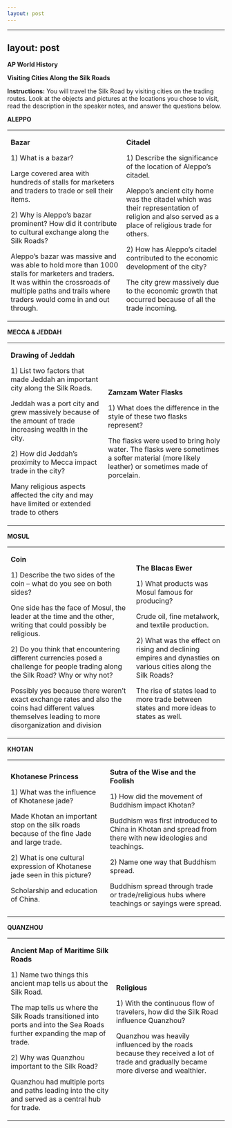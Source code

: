 ```yaml
---
layout: post
---
```

---
layout: post
---
**AP World History**

**Visiting Cities Along the Silk Roads**

**Instructions:** You will travel the Silk Road by visiting cities on the trading routes. Look at the objects and pictures at the locations you chose to visit, read the description in the speaker notes, and answer the questions below.

**ALEPPO**

<table>
<tbody>
<tr class="odd">
<td><p><strong>Bazar</strong></p>
<p>1) What is a bazar?</p>
<p>Large covered area with hundreds of stalls for marketers and traders to trade or sell their items.</p>
<p>2) Why is Aleppo’s bazar prominent? How did it contribute to cultural exchange along the Silk Roads?</p>
<p>Aleppo’s bazar was massive and was able to hold more than 1000 stalls for marketers and traders<strong>.</strong> It was within the crossroads of multiple paths and trails where traders would come in and out through.</p></td>
<td><p><strong>Citadel</strong></p>
<p>1) Describe the significance of the location of Aleppo’s citadel.</p>
<p>Aleppo’s ancient city home was the citadel which was their representation of religion and also served as a place of religious trade for others.</p>
<p>2) How has Aleppo’s citadel contributed to the economic development of the city?</p>
<p>The city grew massively due to the economic growth that occurred because of all the trade incoming.</p></td>
</tr>
</tbody>
</table>

**MECCA & JEDDAH**

<table>
<tbody>
<tr class="odd">
<td><p><strong>Drawing of Jeddah</strong></p>
<p>1) List two factors that made Jeddah an important city along the Silk Roads.</p>
<p>Jeddah was a port city and grew massively because of the amount of trade increasing wealth in the city.</p>
<p>2) How did Jeddah’s proximity to Mecca impact trade in the city?</p>
<p>Many religious aspects affected the city and may have limited or extended trade to others</p></td>
<td><p><strong>Zamzam Water Flasks</strong></p>
<p>1) What does the difference in the style of these two flasks represent?</p>
<p>The flasks were used to bring holy water. The flasks were sometimes a softer material (more likely leather) or sometimes made of porcelain.</p></td>
</tr>
</tbody>
</table>

**MOSUL**

<table>
<tbody>
<tr class="odd">
<td><p><strong>Coin</strong></p>
<p>1) Describe the two sides of the coin – what do you see on both sides?</p>
<p>One side has the face of Mosul, the leader at the time and the other, writing that could possibly be religious.</p>
<p>2) Do you think that encountering different currencies posed a challenge for people trading along the Silk Road? Why or why not?</p>
<p>Possibly yes because there weren’t exact exchange rates and also the coins had different values themselves leading to more disorganization and division</p></td>
<td><p><strong>The Blacas Ewer</strong></p>
<p>1) What products was Mosul famous for producing?</p>
<p>Crude oil, fine metalwork, and textile production.</p>
<p>2) What was the effect on rising and declining empires and dynasties on various cities along the Silk Roads?</p>
<p>The rise of states lead to more trade between states and more ideas to states as well.</p></td>
</tr>
</tbody>
</table>

**KHOTAN**

<table>
<tbody>
<tr class="odd">
<td><p><strong>Khotanese Princess</strong></p>
<p>1) What was the influence of Khotanese jade?</p>
<p>Made Khotan an important stop on the silk roads because of the fine Jade and large trade.</p>
<p>2) What is one cultural expression of Khotanese jade seen in this picture?</p>
<p>Scholarship and education of China.</p></td>
<td><p><strong>Sutra of the Wise and the Foolish</strong></p>
<p>1) How did the movement of Buddhism impact Khotan?</p>
<p>Buddhism was first introduced to China in Khotan and spread from there with new ideologies and teachings.</p>
<p>2) Name one way that Buddhism spread.</p>
<p>Buddhism spread through trade or trade/religious hubs where teachings or sayings were spread.</p></td>
</tr>
</tbody>
</table>

**QUANZHOU**

<table>
<tbody>
<tr class="odd">
<td><p><strong>Ancient Map of Maritime Silk Roads</strong></p>
<p>1) Name two things this ancient map tells us about the Silk Road.</p>
<p>The map tells us where the Silk Roads transitioned into ports and into the Sea Roads further expanding the map of trade.</p>
<p>2) Why was Quanzhou important to the Silk Road?</p>
<p>Quanzhou had multiple ports and paths leading into the city and served as a central hub for trade.</p></td>
<td><p><strong>Religious</strong></p>
<p>1) With the continuous flow of travelers, how did the Silk Road influence Quanzhou?</p>
<p>Quanzhou was heavily influenced by the roads because they received a lot of trade and gradually became more diverse and wealthier.</p></td>
</tr>
</tbody>
</table>
